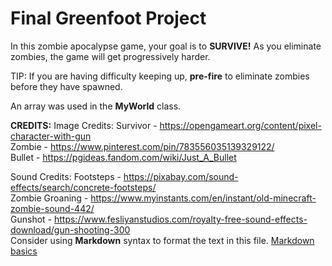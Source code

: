 # Final Greenfoot Project
In this zombie apocalypse game, your goal is to **SURVIVE!** As you eliminate zombies, the game will get progressively harder.

TIP: If you are having difficulty keeping up, **pre-fire** to eliminate zombies before they have spawned.

An array was used in the **MyWorld** class.

**CREDITS:**
Image Credits:
Survivor - https://opengameart.org/content/pixel-character-with-gun                                                                                                                                                    
Zombie - https://www.pinterest.com/pin/783556035139329122/                                                                                                                                                             
Bullet - https://pgideas.fandom.com/wiki/Just_A_Bullet                                                                                                                                                                 

Sound Credits:
Footsteps - https://pixabay.com/sound-effects/search/concrete-footsteps/                                                                                                                                               
Zombie Groaning - https://www.myinstants.com/en/instant/old-minecraft-zombie-sound-442/                                                                                                                                
Gunshot - https://www.fesliyanstudios.com/royalty-free-sound-effects-download/gun-shooting-300                                                                                                                          
Consider using **Markdown** syntax to format the text in this file. [Markdown basics](https://www.markdownguide.org/getting-started/)


